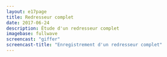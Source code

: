```yaml
---
layout: e17page
title: Redresseur complet
date: 2017-06-24
description: Étude d'un redresseur complet
imagebase: fullwave
screencast: "giffer"
screencast-title: "Enregistrement d'un redresseur complet"
---
```


